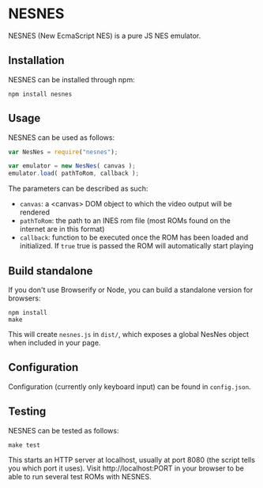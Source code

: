 # NESNES

NESNES (New EcmaScript NES) is a pure JS NES emulator.

## Installation

NESNES can be installed through npm:

```
npm install nesnes
```

## Usage

NESNES can be used as follows:

```js
var NesNes = require("nesnes");

var emulator = new NesNes( canvas );
emulator.load( pathToRom, callback );
```

The parameters can be described as such:
   * ``canvas``: a &lt;canvas&gt; DOM object to which the video output will be rendered
   * ``pathToRom``: the path to an INES rom file (most ROMs found on the internet are in this format)
   * ``callback``: function to be executed once the ROM has been loaded and initialized. If ``true`` true is passed the ROM will automatically start playing

## Build standalone

If you don't use Browserify or Node, you can build a standalone version for browsers:

```
npm install
make
```

This will create ``nesnes.js`` in ``dist/``, which exposes a global NesNes object when included in your page.

## Configuration

Configuration (currently only keyboard input) can be found in ``config.json``.

## Testing

NESNES can be tested as follows:

```
make test
```

This starts an HTTP server at localhost, usually at port 8080 (the script tells you which port it uses). Visit http://localhost:PORT in your browser to be able to run several test ROMs with NESNES.